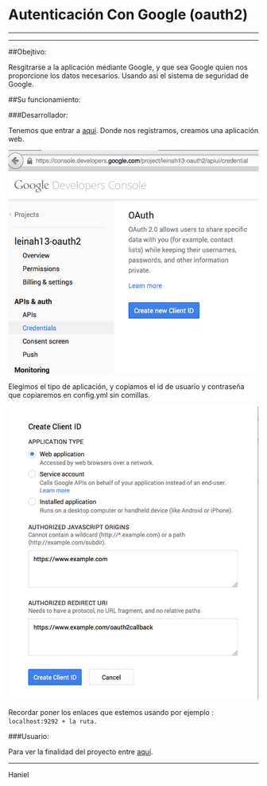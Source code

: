 # Autenticación Con Google (oauth2)
---------
---------

##Obejtivo:

Resgitrarse a la aplicación mediante Google, y que sea Google quien nos proporcione los datos necesarios. Usando asi el sistema de seguridad de Google.

##Su funcionamiento:

###Desarrollador:

Tenemos que entrar a [aquí](https://code.google.com/apis/console/). Donde nos registramos, creamos una aplicación web.

![Crear Aplicación Web](./img/imagen1.png)

Elegimos el tipo de aplicación, y copiamos el id de usuario y contraseña que copiaremos en config.yml sin comillas.

![Tipo de aplicación](./img/imagen2.png)

Recordar poner los enlaces que estemos usando por ejemplo : `localhost:9292 + la ruta.`

###Usuario:
	
Para ver la finalidad del proyecto entre [aquí](http://leinah-oauth2.herokuapp.com/).

------

Haniel
